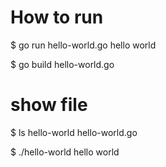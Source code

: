 # How to run
$ go run hello-world.go
hello world

$ go build hello-world.go
# show file
$ ls
hello-world    hello-world.go

$ ./hello-world
hello world

